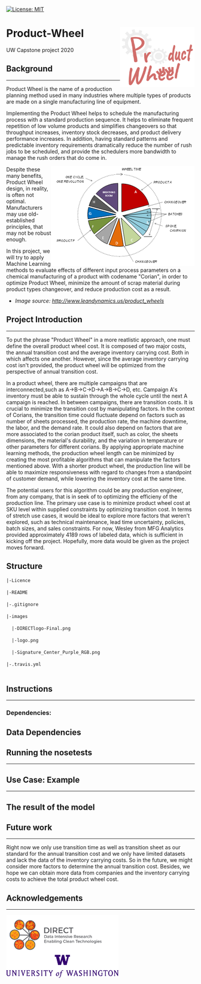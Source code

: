 [![License: MIT](https://img.shields.io/badge/License-MIT-yellow.svg)](https://opensource.org/licenses/MIT)


# Product-Wheel <img align="right" img src="https://github.com/eng-rolebot/product-wheel/blob/master/images/logo.png" width="200">
UW Capstone project 2020



## Background
-----------
Product Wheel is the name of a production planning method used in many industries where multiple types of products are made on a single manufacturing line of equipment. 

Implementing the Product Wheel helps to schedule the manufacturing process with a standard production sequence. It helps to eliminate frequent repetition of low volume products and simplifies changeovers so that throughput increases, inventory stock decreases, and product delivery performance increases. In addition, having standard patterns and predictable inventory requirements dramatically reduce the number of rush jobs to be scheduled, and provide the schedulers more bandwidth to manage the rush orders that do come in. 

<img align="right" img src="https://github.com/eng-rolebot/product-wheel/blob/master/images/product-wheel-image.png?raw=true">

Despite these many benefits, Product Wheel design, in reality, is often not optimal. Manufacturers may use old-established principles, that may not be robust enough. 

In this project, we will try to apply Machine Learning methods to evaluate effects of different input process parameters on a chemical manufacturing of a product with codename "Corian", in order to optimize Product Wheel, minimize the amount of scrap material during product types changeover, and reduce production cost as a result.

* *Image source: http://www.leandynamics.us/product_wheels*

## Project Introduction 
-----------
To put the phrase "Product Wheel" in a more reatlistic approach, one must define the overall product wheel cost. It is composed of two major costs, the annual transition cost and the average inventory carrying cost. Both in which affects one another. However, since the average inventory carrying cost isn't provided, the product wheel will be optimized from the perspective of annual transition cost.
   
In a product wheel, there are multiple campaigns that are interconnected,such as A->B->C->D->A->B->C->D, etc.  Campaign A's inventory must be able to sustain through the whole cycle until the next A campaign is reached. In between campaigns, there are transition costs. It is crucial to minimize the transition cost by manipulating factors. In the context of Corians, the transition time could fluctuate depend on factors such as number of sheets processed, the production rate, the machine downtime, the labor, and the demand rate. It could also depend on factors that are more associated to the corian product itself, such as color, the sheets dimensions, the material's durability, and the variation in temperature or other parameters for different corians. By applying appropriate machine learning methods, the production wheel length can be minimized by creating the most profitable algorithms that can manipulate the factors mentioned above. With a shorter product wheel, the production line will be able to maximize responsiveness with regard to changes from a standpoint of customer demand,  while lowering the inventory cost at the same time. 

The potential users for this algorithm could be any production engineer, from any company, that is in seek of to optimizing the efficieny of the production line. The primary use case is to minimize product wheel cost at SKU level within supplied constraints by optimizing transition cost. In terms of stretch use cases, it would be ideal to explore more factors that weren't explored, such as technical maintenance, lead time uncertainty, policies, batch sizes, and sales constraints. For now, Wesley from MFG Analytics provided approximately 4189 rows of labeled data, which is sufficient in kicking off the project. Hopefully, more data would be given as the project moves forward. 


## Structure

```
|-Licence

|-README

|-.gitignore

|-images

  |-DIRECTlogo-Final.png
  
  |-logo.png
  
  |-Signature_Center_Purple_RGB.png
  
|-.travis.yml


```

## Instructions
-----------
### Dependencies:

## Data Dependencies

## Running the nosetests
-----------

## Use Case: Example 
-----------
## The result of the model

## Future work
-----------
Right now we only use transition time as well as transition sheet as our standard for the annual transition cost and  we only have limited datasets and lack the data of the inventory carrying costs. So in the future, we might consider more factors to determine the annual transition cost. Besides, we hope we can obtain more data from companies and the inventory carrying costs to achieve the total product wheel cost.

## Acknowledgements
-----------


<img align="center" img src="https://github.com/eng-rolebot/product-wheel/blob/master/images/DIRECTlogo-Final.png?raw=true" width="300"> <img align="center" img src="https://github.com/eng-rolebot/product-wheel/blob/master/images/Signature_Center_Purple_RGB.png?raw=true" width="300">
